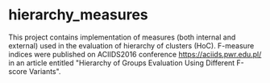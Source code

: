 # hierarchy_measures
This project contains implementation of measures (both internal and external) used in the evaluation of hierarchy of clusters (HoC). F-measure indices were published on ACIIDS2016 conference https://aciids.pwr.edu.pl/ in an article entitled "Hierarchy of Groups Evaluation Using Different F-score Variants".

